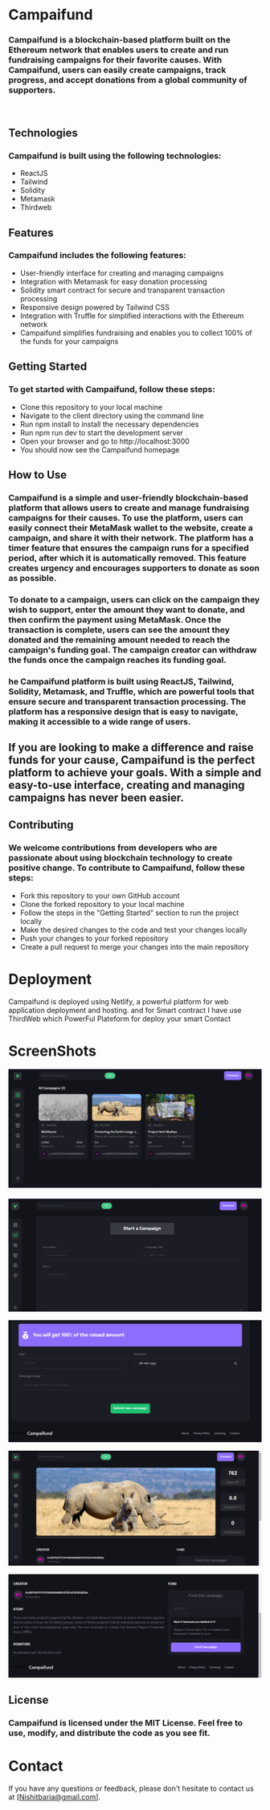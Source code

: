 # Campaifund

### Campaifund is a blockchain-based platform built on the Ethereum network that enables users to create and run fundraising campaigns for their favorite causes. With Campaifund, users can easily create campaigns, track progress, and accept donations from a global community of supporters. 

</br>

## Technologies

### Campaifund is built using the following technologies: 

- ReactJS
- Tailwind
- Solidity
- Metamask
- Thirdweb 

## Features
 

###  Campaifund includes the following features:

- User-friendly interface for creating and managing campaigns
- Integration with Metamask for easy donation processing
- Solidity smart contract for secure and transparent transaction processing
- Responsive design powered by Tailwind CSS
- Integration with Truffle for simplified interactions with the Ethereum network
-  Campaifund simplifies fundraising and enables you to collect 100% of the funds for your campaigns

## Getting Started

### To get started with Campaifund, follow these steps:

- Clone this repository to your local machine
- Navigate to the client directory using the command line
- Run  npm install to install the necessary dependencies
- Run npm run dev to start the development server
- Open your browser and go to http://localhost:3000
- You should now see the Campaifund homepage


## How to Use 

### Campaifund is a simple and user-friendly blockchain-based platform that allows users to create and manage fundraising campaigns for their causes. To use the platform, users can easily connect their MetaMask wallet to the website, create a campaign, and share it with their network. The platform has a timer feature that ensures the campaign runs for a specified period, after which it is automatically removed. This feature creates urgency and encourages supporters to donate as soon as possible.

### To donate to a campaign, users can click on the campaign they wish to support, enter the amount they want to donate, and then confirm the payment using MetaMask. Once the transaction is complete, users can see the amount they donated and the remaining amount needed to reach the campaign's funding goal. The campaign creator can withdraw the funds once the campaign reaches its funding goal.

### he Campaifund platform is built using ReactJS, Tailwind, Solidity, Metamask, and Truffle, which are powerful tools that ensure secure and transparent transaction processing. The platform has a responsive design that is easy to navigate, making it accessible to a wide range of users.

## If you are looking to make a difference and raise funds for your cause, Campaifund is the perfect platform to achieve your goals. With a simple and easy-to-use interface, creating and managing campaigns has never been easier.




## Contributing
 ### We welcome contributions from developers who are passionate about using blockchain technology to create positive change. To contribute to Campaifund, follow these steps:

- Fork this repository to your own GitHub account
- Clone the forked repository to your local machine
- Follow the steps in the "Getting Started" section to run the project locally
- Make the desired changes to the code and test your changes locally
- Push your changes to your forked repository
- Create a pull request to merge your changes into the main repository



# Deployment 

Campaifund is deployed using Netlify, a powerful platform for web application deployment and hosting. and for Smart contract I have use ThirdWeb which PowerFul Plateform for deploy your smart Contact

# ScreenShots
![Image 1](https://github.com/JayeshYadav99/Campaifund/blob/main/images/home.PNG)

![Image 2](https://github.com/JayeshYadav99/Campaifund/blob/main/images/blog.PNG)

![Image 3](https://github.com/JayeshYadav99/Campaifund/blob/main/images/Capoure.PNG)

![Image 4](https://github.com/JayeshYadav99/Campaifund/blob/main/images/Capture.PNG)

![Image 5](https://github.com/JayeshYadav99/Campaifund/blob/main/images/Capthure.PNG)



##  License
 ### Campaifund is licensed under the MIT License. Feel free to use, modify, and distribute the code as you see fit.

# Contact
  If you have any questions or feedback, please don't hesitate to contact us at [Nishitbaria@gmail.com].


